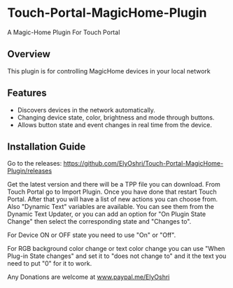 # Touch-Portal-MagicHome-Plugin
A Magic-Home Plugin For Touch Portal

## Overview

This plugin is for controlling MagicHome devices in your local network

## Features

* Discovers devices in the network automatically.
* Changing device state, color, brightness and mode through buttons.
* Allows button state and event changes in real time from the device.

## Installation Guide

Go to the releases:
https://github.com/ElyOshri/Touch-Portal-MagicHome-Plugin/releases

Get the latest version and there will be a TPP file you can download. From Touch Portal go to Import Plugin. Once you have done that restart Touch Portal. After that you will have a list of new actions you can choose from. Also "Dynamic Text" variables are available. You can see them from the Dynamic Text Updater, or you can add an option for "On Plugin State Change" then select the corresponding state and "Changes to". 

For Device ON or OFF state you need to use "On" or "Off".

For RGB background color change or text color change you can use "When Plug-in State changes" and set it to "does not change to" and it the text you need to put "0" for it to work.


Any Donations are welcome at www.paypal.me/ElyOshri 
